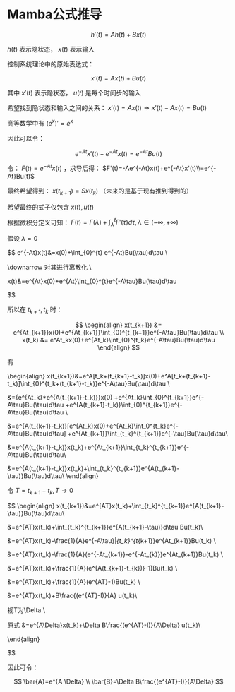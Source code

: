 # Mamba公式推导

$$
h'(t)=Ah(t)+Bx(t)
$$

$h(t)$ 表示隐状态， $x(t)$ 表示输入

控制系统理论中的原始表达式：

$$
x'(t)=Ax(t)+Bu(t)
$$

其中 $x'(t)$ 表示隐状态， $u(t)$ 是每个时间步的输入

希望找到隐状态和输入之间的关系： $x'(t)=Ax(t) \Rightarrow x'(t)-Ax(t)=Bu(t)$

高等数学中有 $(e^{x})'=e^{x}$

因此可以令：

$$
e^{-At}x'(t)-e^{-At}x(t)=e^{-At}Bu(t)
$$

令： $F(t)=e^{-At}x(t)$ ，求导后得： $F'(t)=-Ae^{-At}x(t)+e^{-At}x'(t)\\=e^{-At}Bu(t)$

最终希望得到： $x(t_{k+1})=Sx(t_k)$ （未来的是基于现有推到得到的）

希望最终的式子仅包含 $x(t),u(t)$

根据微积分定义可知： $F(t)=F(\lambda)+\int_{\lambda }^{t} F'(\tau )d \tau, \lambda \in (-\infty, +\infty)$

假设 $\lambda=0$

$$
e^{-At}x(t)&=x(0)+\int_{0}^{t} e^{-At}Bu(\tau)d\tau \\

\downarrow 对其进行离散化 \\

x(t)&=e^{At}x(0)+e^{At}\int_{0}^{t}e^{-A\tau}Bu(\tau)d\tau

$$

所以在 $t_{k+1},t_k$ 时：

$$
\begin{align}
x(t_{k+1}) &= e^{At_{k+1}}x(0)+e^{At_{k+1}}\int_{0}^{t_{k+1}}e^{-A\tau}Bu(\tau)d\tau \\
x(t_k) &= e^At_kx(0)+e^{At_k}\int_{0}^{t_k}e^{-A\tau}Bu(\tau)d\tau
\end{align}
$$

有

\begin{align}
x(t_{k+1})&=e^A[t_k+(t_{k+1}-t_k)]x(0)+e^A[t_k+(t_{k+1}-t_k)]\int_{0}^{t_k+(t_{k+1}-t_k)}e^{-A\tau}Bu(\tau)d\tau \\

&={e^{At_k}*e^{A(t_{k+1}-t_k)}}x(0)
+e^{At_k}\int_{0}^{t_{k+1}}e^{-A\tau}Bu(\tau)d\tau
+e^{A(t_{k+1}-t_k)}\int_{0}^{t_{k+1}}e^{-A\tau}Bu(\tau)d\tau \\

&=e^{A(t_{k+1}-t_k)}[e^{At_k}x(0)+e^{At_k}\int_0^{t_k}e^{-A\tau}Bu(\tau)d\tau]
+e^{At_{k+1}}\int_{t_k}^{t_{k+1}}e^{-\tau}Bu(\tau)d\tau\\

&=e^{A(t_{k+1}-t_k)}x(t_k)+e^{At_{k+1}}\int_{t_k}^{t_{k+1}}e^{-A\tau}Bu(\tau)d\tau\\

&=e^{A(t_{k+1}-t_k)}x(t_k)+\int_{t_k}^{t_{k+1}}e^{A(t_{k+1}-\tau)}Bu(\tau)d\tau\\
\end{align}


令 $T=t_{k+1}-t_k, T \rightarrow0$

$$
\begin{align}
x(t_{k+1})&=e^{AT}x(t_k)+\int_{t_k}^{t_{k+1}}e^{A(t_{k+1}-\tau)}Bu(\tau)d\tau\\

&=e^{AT}x(t_k)+\int_{t_k}^{t_{k+1}}e^{A(t_{k+1}-\tau)}d\tau Bu(t_k)\\

&=e^{AT}x(t_k)-\frac{1}{A}e^{-A\tau}|_{t_k}^{t_{k+1}}e^{At_{k+1}}Bu(t_k) \\

&=e^{AT}x(t_k)-\frac{1}{A}(e^{-At_{k+1}}-e^{-At_{k}})e^{At_{k+1}}Bu(t_k) \\

&=e^{AT}x(t_k)+\frac{1}{A}(e^{A(t_{k+1}-t_{k})}-1)Bu(t_k) \\

&=e^{AT}x(t_k)+\frac{1}{A}(e^{AT}-1)Bu(t_k) \\

&=e^{AT}x(t_k)+B\frac{(e^{AT}-I)}{A} u(t_k)\\

视T为\Delta \\

原式 &=e^{A\Delta}x(t_k)+\Delta B\frac{(e^{AT}-I)}{A\Delta} u(t_k)\\

\end{align}

$$

因此可令：

$$
\bar{A}=e^{A \Delta} \\
\bar{B}=\Delta B\frac{(e^{AT}-I)}{A\Delta}
$$
